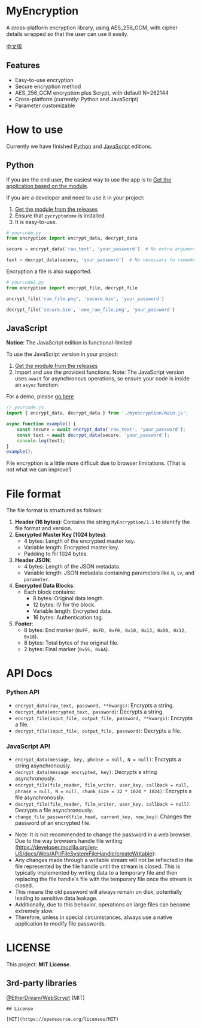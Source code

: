 # MyEncryption

A cross-platform encryption library, using AES_256_GCM, with cipher details wrapped so that the user can use it easily.

[中文版](./README.zh-CN.md)

## Features

- Easy-to-use encryption
- Secure encryption method
- AES_256_GCM encryption plus Scrypt, with default N=262144
- Cross-platform (currently: Python and JavaScript)
- Parameter customizable

# How to use

Currently we have finished [Python](./impl/Python/encryption.py) and [JavaScript](./impl/JavaScript/myencryption/main.js) editions.

## Python

If you are the end user, the easiest way to use the app is to [Get the application based on the module](https://github.com/shc0743/myencryption/releases/).

If you are a developer and need to use it in your project:

1. [Get the module from the releases](https://github.com/shc0743/myencryption/releases/)
2. Ensure that `pycryptodome` is installed.
3. It is easy-to-use.

```python
# yourcode.py
from encryption import encrypt_data, decrypt_data

secure = encrypt_data('raw_text', 'your_password')  # No extra arguments required (but optional)

text = decrypt_data(secure, 'your_password')  # No necessary to remember parameters
```

Encryption a file is also supported.

```python
# yourcode2.py
from encryption import encrypt_file, decrypt_file

encrypt_file('raw_file.png', 'secure.bin', 'your_password')

decrypt_file('secure.bin', 'new_raw_file.png', 'your_password')
```

## JavaScript

**Notice**: The JavaScript edition is functional-limited

To use the JavaScript version in your project:

1. [Get the module from the releases](https://github.com/shc0743/myencryption/releases/)
2. Import and use the provided functions. Note: The JavaScript version uses `await` for asynchronous operations, so ensure your code is inside an `async` function.

For a demo, please [go here](https://github.com/shc7432/MyEncryptionApp-Demo/tree/main)

```javascript
// yourcode.js
import { encrypt_data, decrypt_data } from './myencryption/main.js';

async function example() {
    const secure = await encrypt_data('raw_text', 'your_password');
    const text = await decrypt_data(secure, 'your_password');
    console.log(text);
}
example();
```

File encryption is a little more difficult due to browser limitations. (That is not what we can improve!)

# File format

The file format is structured as follows:

1. **Header (16 bytes)**: Contains the string `MyEncryption/1.1` to identify the file format and version.
2. **Encrypted Master Key (1024 bytes)**:
   - 4 bytes: Length of the encrypted master key.
   - Variable length: Encrypted master key.
   - Padding to fill 1024 bytes.
3. **Header JSON**:
   - 4 bytes: Length of the JSON metadata.
   - Variable length: JSON metadata containing parameters like `N`, `iv`, and `parameter`.
4. **Encrypted Data Blocks**:
   - Each block contains:
     - 8 bytes: Original data length.
     - 12 bytes: IV for the block.
     - Variable length: Encrypted data.
     - 16 bytes: Authentication tag.
5. **Footer**:
   - 8 bytes: End marker (`0xFF, 0xFD, 0xF0, 0x10, 0x13, 0xD0, 0x12, 0x18`).
   - 8 bytes: Total bytes of the original file.
   - 2 bytes: Final marker (`0x55, 0xAA`).

# API Docs

### Python API

- `encrypt_data(raw_text, password, **kwargs)`: Encrypts a string.
- `decrypt_data(encrypted_text, password)`: Decrypts a string.
- `encrypt_file(input_file, output_file, password, **kwargs)`: Encrypts a file.
- `decrypt_file(input_file, output_file, password)`: Decrypts a file.

### JavaScript API

- `encrypt_data(message, key, phrase = null, N = null)`: Encrypts a string asynchronously.
- `decrypt_data(message_encrypted, key)`: Decrypts a string asynchronously.
- `encrypt_file(file_reader, file_writer, user_key, callback = null, phrase = null, N = null, chunk_size = 32 * 1024 * 1024)`: Encrypts a file asynchronously.
- `decrypt_file(file_reader, file_writer, user_key, callback = null)`: Decrypts a file asynchronously.
- `change_file_password(file_head, current_key, new_key)`: Changes the password of an encrypted file.

* Note: It is not recommended to change the password in a web browser. Due to the way browsers handle file writing (https://developer.mozilla.org/en-US/docs/Web/API/FileSystemFileHandle/createWritable):
* Any changes made through a writable stream will not be reflected in the file represented by the file handle until the stream is closed. This is typically implemented by writing data to a temporary file and then replacing the file handle's file with the temporary file once the stream is closed.
* This means the old password will always remain on disk, potentially leading to sensitive data leakage.
* Additionally, due to this behavior, operations on large files can become extremely slow.
* Therefore, unless in special circumstances, always use a native application to modify file passwords.

# LICENSE

This project: **MIT License**.

## 3rd-party libraries

[@EtherDream/WebScrypt](https://github.com/EtherDream/WebScrypt) (MIT)
```
## License

[MIT](https://opensource.org/licenses/MIT)
```

